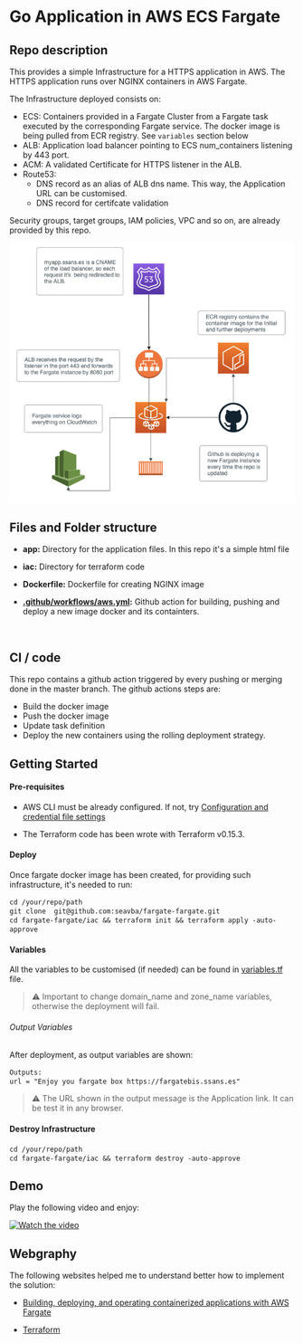 # <b>Go Application in AWS ECS Fargate</b>

## <b>Repo description</b>

This provides a simple Infrastructure for a HTTPS application in AWS. The HTTPS application runs over NGINX containers in AWS Fargate.

The Infrastructure deployed consists on:

- ECS: Containers provided in a Fargate Cluster from a Fargate task executed by the corresponding Fargate service. The docker image is being pulled from ECR registry. See ```variables``` section below
- ALB: Application load balancer pointing to ECS num_containers listening by 443 port.
- ACM: A validated Certificate for HTTPS listener in the ALB.
- Route53:
    - DNS record as an alias of ALB dns name. This way, the Application URL can be customised.
    - DNS record for certifcate validation

Security groups, target groups, IAM policies, VPC and so on, are already provided by this repo.

<img src="./images/diagram.png" alt="Diagram" />
<br/>

## Files and Folder structure

- <b>app:</b> Directory for the application files. In this repo it's a simple html file

- <b>iac:</b> Directory for terraform code

- <b>Dockerfile:</b> Dockerfile for creating NGINX image

- <b>[.github/workflows/aws.yml](https://github.com/seavba/fargate-fargate/blob/master/.github/workflows/aws.yml):</b> Github action for building, pushing and deploy a new image docker and its containters.
<br/>

## CI / code

This repo contains a github action triggered by every pushing or merging done in the master branch. The github actions steps are:

- Build the docker image
- Push the docker image
- Update task definition
- Deploy the new containers using the rolling deployment strategy.

## Getting Started

#### Pre-requisites

- AWS CLI must be already configured. If not, try [Configuration and credential file settings](https://docs.aws.amazon.com/cli/latest/userguide/cli-configure-files.html)

- The Terraform code has been wrote with Terraform v0.15.3.


#### Deploy

Once fargate docker image has been created, for providing such infrastructure, it's needed to run:

```
cd /your/repo/path
git clone  git@github.com:seavba/fargate-fargate.git
cd fargate-fargate/iac && terraform init && terraform apply -auto-approve
```


#### Variables
All the variables to be customised (if needed) can be found in [variables.tf](https://github.com/seavba/fargate-fargate/blob/master/variables.tf) file.

> :warning: Important to change domain_name and zone_name variables, otherwise the deployment will fail.


###### Output Variables
After deployment, as output variables are shown:
```
Outputs:
url = "Enjoy you fargate box https://fargatebis.ssans.es"
```
> :warning: The URL shown in the output message is the Application link. It can be test it in any browser.


#### Destroy Infrastructure

```
cd /your/repo/path
cd fargate-fargate/iac && terraform destroy -auto-approve
```


## Demo

Play the following video and enjoy:

[![Watch the video](https://img.youtube.com/vi/1zc09DMztMI/0.jpg)](https://www.youtube.com/watch?v=1zc09DMztMI)


## Webgraphy

The following websites helped me to understand better how to implement the solution:

- [Building, deploying, and operating containerized applications with AWS Fargate](https://aws.amazon.com/es/blogs/compute/building-deploying-and-operating-containerized-applications-with-aws-fargate/)

- [Terraform](https://www.terraform.io/)

